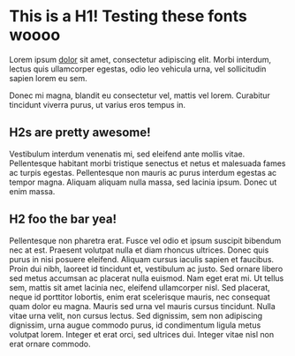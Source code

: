 ---
---

# This is a H1! Testing these fonts woooo

Lorem ipsum [dolor](#) sit amet, consectetur adipiscing elit. Morbi interdum, lectus quis ullamcorper egestas, odio leo vehicula urna, vel sollicitudin sapien lorem eu sem. 

Donec mi magna, blandit eu consectetur vel, mattis vel lorem. Curabitur tincidunt viverra purus, ut varius eros tempus in. 

## H2s are pretty awesome!

Vestibulum interdum venenatis mi, sed eleifend ante mollis vitae. Pellentesque habitant morbi tristique senectus et netus et malesuada fames ac turpis egestas. Pellentesque non mauris ac purus interdum egestas ac tempor magna. Aliquam aliquam nulla massa, sed lacinia ipsum. Donec ut enim massa.

## H2 foo the bar yea! 

Pellentesque non pharetra erat. Fusce vel odio et ipsum suscipit bibendum nec at est. Praesent volutpat nulla et diam rhoncus ultrices. Donec quis purus in nisi posuere eleifend. Aliquam cursus iaculis sapien et faucibus. Proin dui nibh, laoreet id tincidunt et, vestibulum ac justo. Sed ornare libero sed metus accumsan ac placerat nulla euismod. Nam eget erat mi. Ut tellus sem, mattis sit amet lacinia nec, eleifend ullamcorper nisl. Sed placerat, neque id porttitor lobortis, enim erat scelerisque mauris, nec consequat quam dolor eu magna. Mauris sed urna vel mauris cursus tincidunt. Nulla vitae urna velit, non cursus lectus. Sed dignissim, sem non adipiscing dignissim, urna augue commodo purus, id condimentum ligula metus volutpat lorem. Integer et erat orci, sed ultrices dui. Integer vitae nisl non erat ornare commodo.